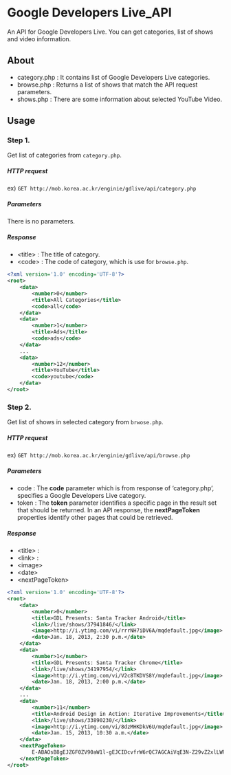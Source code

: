 # Google Developers Live_API

An API for Google Developers Live. You can get categories, list of shows and video information.

## About

* category.php : It contains list of Google Developers Live categories.
* browse.php : Returns a list of shows that match the API request parameters.
* shows.php	 : There are some information about selected YouTube Video.

## Usage

### Step 1.
Get list of categories from `category.php`.


##### HTTP request
ex) `GET http://mob.korea.ac.kr/enginie/gdlive/api/category.php`


##### Parameters
There is no parameters.


##### Response
* \<title\> : The title of category.
* \<code\> : The code of category, which is use for `browse.php`.

```xml
<?xml version='1.0' encoding='UTF-8'?>
<root>
	<data>
		<number>0</number>
		<title>All Categories</title>
		<code>all</code>
	</data>
	<data>
		<number>1</number>
		<title>Ads</title>
		<code>ads</code>
	</data>
	...
	<data>
		<number>12</number>
		<title>YouTube</title>
		<code>youtube</code>
	</data>
</root>
```


### Step 2.
Get list of shows in selected category from `brwose.php`.


##### HTTP request
ex) `GET http://mob.korea.ac.kr/enginie/gdlive/api/browse.php`


##### Parameters
* code : The **code** parameter which is from response of ‘category.php’, specifies a Google Developers Live category.
* token : The **token** parameter identifies a specific page in the result set that should be returned. In an API response, the **nextPageToken** properties identify other pages that could be retrieved.


##### Response
* \<title\> : 
* \<link\> : 
* \<image\>
* \<date\>
* \<nextPageToken\>

```xml
<?xml version='1.0' encoding='UTF-8'?>
<root>
	<data>
		<number>0</number>
		<title>GDL Presents: Santa Tracker Android</title>
		<link>/live/shows/37941846/</link>
		<image>http://i.ytimg.com/vi/rrrNH7iDV6A/mqdefault.jpg</image>
		<date>Jan. 18, 2013, 2:30 p.m.</date>
	</data>
	<data>
		<number>1</number>
		<title>GDL Presents: Santa Tracker Chrome</title>
		<link>/live/shows/34197954/</link>
		<image>http://i.ytimg.com/vi/V2c8TKDVS8Y/mqdefault.jpg</image>
		<date>Jan. 18, 2013, 2:00 p.m.</date>
	</data>
	...
	<data>
		<number>11</number>
		<title>Android Design in Action: Iterative Improvements</title>
		<link>/live/shows/33890230/</link>
		<image>http://i.ytimg.com/vi/8dzMHKDkV6U/mqdefault.jpg</image>
		<date>Jan. 15, 2013, 10:30 a.m.</date>
	</data>
	<nextPageToken>
		E-ABAOsB8gEJZGF0ZV90aW1l-gEJCIDcvfrW6rQC7AGCAiVqE3N-Z29vZ2xlLWRldmVsb3BlcnNyDgsSBUV2ZW50GLa_lBAMFA==
	</nextPageToken>
</root>
```
